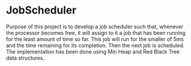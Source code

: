 # JobScheduler
Purpose of this project is to develop a job scheduler such that, whenever the processor becomes free, it will assign to it a job that has been running for the least amount of time so far. This job will run for the smaller of 5ms and the time remaining for its completion. Then the next job is scheduled. The implementation has been done using Min Heap and Red Black Tree data structures.
